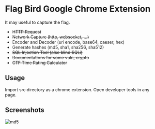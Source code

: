 # Flag Bird Google Chrome Extension

It may useful to capture the flag.

- ~~HTTP Request~~
- ~~Network Capture (http, websocket, ...)~~
- Encoder and Decoder (uri encode, base64, caeser, hex)
- Generate hashes (md5, sha1, sha256, sha512)
- ~~SQL Injection Tool (also blind SQLi)~~
- ~~Documentations for some vuln, crypto~~
- ~~CTF Time Rating Calculator~~

## Usage
Import src directory as a chrome extension.
Open developer tools in any page.

## Screenshots
![md5](https://raw.githubusercontent.com/tyage/flag-bird/master/screenshot/md5.gif)
